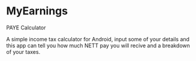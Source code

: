 # MyEarnings
PAYE Calculator

A simple income tax calculator for Android, input some of your details and this app can tell you how much NETT
pay you will recive and a breakdown of your taxes.
